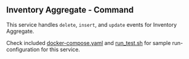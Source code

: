 Inventory Aggregate - Command
---

This service handles `delete`, `insert`, and `update` events for Inventory Aggregate.

Check included [docker-compose.yaml][0] and [run_test.sh][1] for sample run-configuration for this service.

  [0]: https://github.com/TerrexTech/agg-flashsalecap-cmd/blob/master/test/docker-compose.yaml
  [1]: https://github.com/TerrexTech/agg-flashsalecap-cmd/blob/master/run_test.sh
